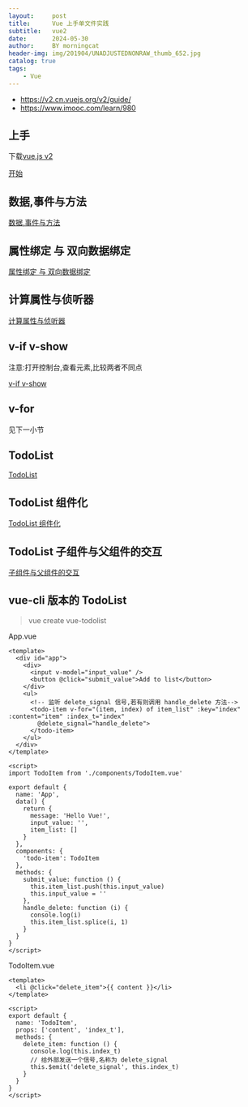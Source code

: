 ```yaml
---
layout:     post
title:      Vue 上手单文件实践
subtitle:   vue2
date:       2024-05-30
author:     BY morningcat
header-img: img/201904/UNADJUSTEDNONRAW_thumb_652.jpg
catalog: true
tags:
    - Vue
---
```


- <https://v2.cn.vuejs.org/v2/guide/>
- <https://www.imooc.com/learn/980>

## 上手

下载[vue.js v2](https://v2.cn.vuejs.org/js/vue.js)

[开始](../doc/appendix/vue_action_1.html)

## 数据,事件与方法

[数据,事件与方法](../doc/appendix/vue_action_2.html)

## 属性绑定 与 双向数据绑定

[属性绑定 与 双向数据绑定](../doc/appendix/vue_action_3.html)

## 计算属性与侦听器

[计算属性与侦听器](../doc/appendix/vue_action_4.html)

## v-if v-show

注意:打开控制台,查看元素,比较两者不同点

[v-if v-show](../doc/appendix/vue_action_5.html)

## v-for

见下一小节

## TodoList

[TodoList](../doc/appendix/vue_action_6.html)

## TodoList 组件化

[TodoList 组件化](../doc/appendix/vue_action_7.html)

## TodoList 子组件与父组件的交互

[子组件与父组件的交互](../doc/appendix/vue_action_8.html)

## vue-cli 版本的 TodoList

> vue create vue-todolist

App.vue

```vue
<template>
  <div id="app">
    <div>
      <input v-model="input_value" />
      <button @click="submit_value">Add to list</button>
    </div>
    <ul>
      <!-- 监听 delete_signal 信号,若有则调用 handle_delete 方法-->
      <todo-item v-for="(item, index) of item_list" :key="index" :content="item" :index_t="index"
        @delete_signal="handle_delete">
      </todo-item>
    </ul>
  </div>
</template>

<script>
import TodoItem from './components/TodoItem.vue'

export default {
  name: 'App',
  data() {
    return {
      message: 'Hello Vue!',
      input_value: '',
      item_list: []
    }
  },
  components: {
    'todo-item': TodoItem
  },
  methods: {
    submit_value: function () {
      this.item_list.push(this.input_value)
      this.input_value = ''
    },
    handle_delete: function (i) {
      console.log(i)
      this.item_list.splice(i, 1)
    }
  }
}
</script>
```

TodoItem.vue

```vue
<template>
  <li @click="delete_item">{{ content }}</li>
</template>

<script>
export default {
  name: 'TodoItem',
  props: ['content', 'index_t'],
  methods: {
    delete_item: function () {
      console.log(this.index_t)
      // 给外部发送一个信号,名称为 delete_signal
      this.$emit('delete_signal', this.index_t)
    }
  }
}
</script>
```

